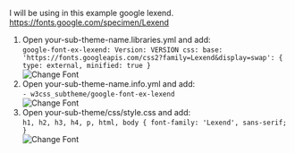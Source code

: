 I will be using in this example google lexend. <https://fonts.google.com/specimen/Lexend>

1. Open your-sub-theme-name.libraries.yml and add:  
`google-font-ex-lexend: Version: VERSION css: base: 'https://fonts.googleapis.com/css2?family=Lexend&display=swap': { type: external, minified: true }`  
![Change Font](https://www.drupal.org/files/custom-font-step-1.png)
2. Open your-sub-theme-name.info.yml and add:  
`- w3css_subtheme/google-font-ex-lexend`  
![Change Font](https://www.drupal.org/files/custom-font-step-2.png)
3. Open your-sub-theme/css/style.css and add:  
`h1, h2, h3, h4, p, html, body { font-family: 'Lexend', sans-serif; }`  
![Change Font](https://www.drupal.org/files/custom-font-step-3.png)